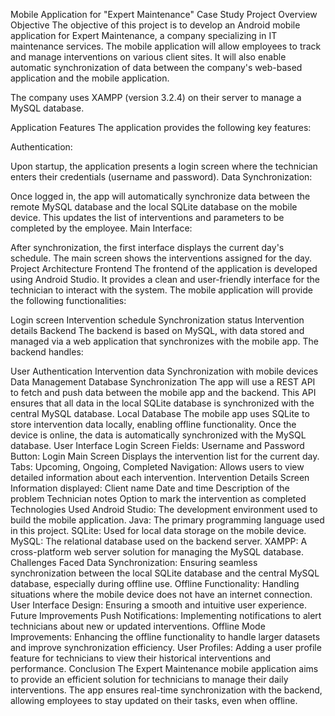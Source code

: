 Mobile Application for "Expert Maintenance" Case Study
Project Overview
Objective
The objective of this project is to develop an Android mobile application for Expert Maintenance, a company specializing in IT maintenance services. The mobile application will allow employees to track and manage interventions on various client sites. It will also enable automatic synchronization of data between the company's web-based application and the mobile application.

The company uses XAMPP (version 3.2.4) on their server to manage a MySQL database.

Application Features
The application provides the following key features:

Authentication:

Upon startup, the application presents a login screen where the technician enters their credentials (username and password).
Data Synchronization:

Once logged in, the app will automatically synchronize data between the remote MySQL database and the local SQLite database on the mobile device. This updates the list of interventions and parameters to be completed by the employee.
Main Interface:

After synchronization, the first interface displays the current day's schedule.
The main screen shows the interventions assigned for the day.
Project Architecture
Frontend
The frontend of the application is developed using Android Studio. It provides a clean and user-friendly interface for the technician to interact with the system. The mobile application will provide the following functionalities:

Login screen
Intervention schedule
Synchronization status
Intervention details
Backend
The backend is based on MySQL, with data stored and managed via a web application that synchronizes with the mobile app. The backend handles:

User Authentication
Intervention data
Synchronization with mobile devices
Data Management
Database Synchronization
The app will use a REST API to fetch and push data between the mobile app and the backend. This API ensures that all data in the local SQLite database is synchronized with the central MySQL database.
Local Database
The mobile app uses SQLite to store intervention data locally, enabling offline functionality. Once the device is online, the data is automatically synchronized with the MySQL database.
User Interface
Login Screen
Fields: Username and Password
Button: Login
Main Screen
Displays the intervention list for the current day.
Tabs: Upcoming, Ongoing, Completed
Navigation: Allows users to view detailed information about each intervention.
Intervention Details Screen
Information displayed:
Client name
Date and time
Description of the problem
Technician notes
Option to mark the intervention as completed
Technologies Used
Android Studio: The development environment used to build the mobile application.
Java: The primary programming language used in this project.
SQLite: Used for local data storage on the mobile device.
MySQL: The relational database used on the backend server.
XAMPP: A cross-platform web server solution for managing the MySQL database.
Challenges Faced
Data Synchronization: Ensuring seamless synchronization between the local SQLite database and the central MySQL database, especially during offline use.
Offline Functionality: Handling situations where the mobile device does not have an internet connection.
User Interface Design: Ensuring a smooth and intuitive user experience.
Future Improvements
Push Notifications: Implementing notifications to alert technicians about new or updated interventions.
Offline Mode Improvements: Enhancing the offline functionality to handle larger datasets and improve synchronization efficiency.
User Profiles: Adding a user profile feature for technicians to view their historical interventions and performance.
Conclusion
The Expert Maintenance mobile application aims to provide an efficient solution for technicians to manage their daily interventions. The app ensures real-time synchronization with the backend, allowing employees to stay updated on their tasks, even when offline.
